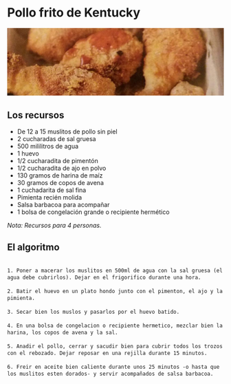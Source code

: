 Pollo frito de Kentucky
=======================

![Foto del Pollo frito de Kentucky](images/pollo-frito-de-kentucky_thumb.jpg)

## Los recursos

* De 12 a 15 muslitos de pollo sin piel
* 2 cucharadas de sal gruesa
* 500 mililitros de agua
* 1 huevo
* 1/2 cucharadita de pimentón
* 1/2 cucharadita de ajo en polvo
* 130 gramos de harina de maíz
* 30 gramos de copos de avena
* 1 cuchadarita de sal fina
* Pimienta recién molida
* Salsa barbacoa para acompañar
* 1 bolsa de congelación grande o recipiente hermético

*Nota: Recursos para 4 personas.*

## El algoritmo

```

1. Poner a macerar los muslitos en 500ml de agua con la sal gruesa (el agua debe cubrirlos). Dejar en el frigorifico durante una hora.

2. Batir el huevo en un plato hondo junto con el pimenton, el ajo y la pimienta.

3. Secar bien los muslos y pasarlos por el huevo batido.

4. En una bolsa de congelacion o recipiente hermetico, mezclar bien la harina, los copos de avena y la sal.

5. Anadir el pollo, cerrar y sacudir bien para cubrir todos los trozos con el rebozado. Dejar reposar en una rejilla durante 15 minutos.

6. Freir en aceite bien caliente durante unos 25 minutos -o hasta que los muslitos esten dorados- y servir acompañados de salsa barbacoa.

```
